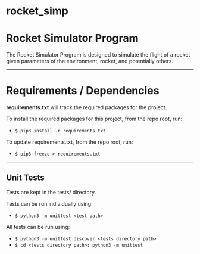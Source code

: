 # rocket_simp
# Rocket Simulator Program

The Rocket Simulator Program is designed to simulate the flight of a rocket
given parameters of the environment, rocket, and potentially others.


<hr />

# Requirements / Dependencies

<strong>requirements.txt</strong> will track the required packages for the project.

To install the required packages for this project, from the repo root, run:
  - `$ pip3 install -r requirements.txt`

To update requirements.txt, from the repo root, run:
  - `$ pip3 freeze > requirements.txt`

<hr />

## Unit Tests
Tests are kept in the tests/ directory.

Tests can be run individually using:
  - `$ python3 -m unittest <test path>`

All tests can be run using:
  - `$ python3 -m unittest discover <tests directory path>`
  - `$ cd <tests directory path>; python3 -m unittest`
